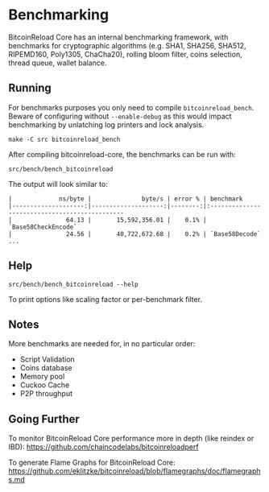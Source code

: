Benchmarking
============

BitcoinReload Core has an internal benchmarking framework, with benchmarks
for cryptographic algorithms (e.g. SHA1, SHA256, SHA512, RIPEMD160, Poly1305, ChaCha20), rolling bloom filter, coins selection,
thread queue, wallet balance.

Running
---------------------

For benchmarks purposes you only need to compile `bitcoinreload_bench`. Beware of configuring without `--enable-debug` as this would impact
benchmarking by unlatching log printers and lock analysis.

    make -C src bitcoinreload_bench

After compiling bitcoinreload-core, the benchmarks can be run with:

    src/bench/bench_bitcoinreload

The output will look similar to:
```
|             ns/byte |              byte/s | error % | benchmark
|--------------------:|--------------------:|--------:|:----------------------------------------------
|               64.13 |       15,592,356.01 |    0.1% | `Base58CheckEncode`
|               24.56 |       40,722,672.68 |    0.2% | `Base58Decode`
...
```

Help
---------------------

    src/bench/bench_bitcoinreload --help

To print options like scaling factor or per-benchmark filter.

Notes
---------------------
More benchmarks are needed for, in no particular order:
- Script Validation
- Coins database
- Memory pool
- Cuckoo Cache
- P2P throughput

Going Further
--------------------

To monitor BitcoinReload Core performance more in depth (like reindex or IBD): https://github.com/chaincodelabs/bitcoinreloadperf

To generate Flame Graphs for BitcoinReload Core: https://github.com/eklitzke/bitcoinreload/blob/flamegraphs/doc/flamegraphs.md
